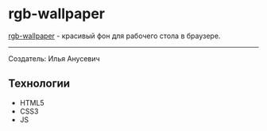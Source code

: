# rgb-wallpaper
[rgb-wallpaper](https://ilya-grin.github.io/Find-Your-Job/) -  красивый фон для рабочего стола в браузере.
____
Создатель: Илья Анусевич
## Технологии
- HTML5
- CSS3
- JS
